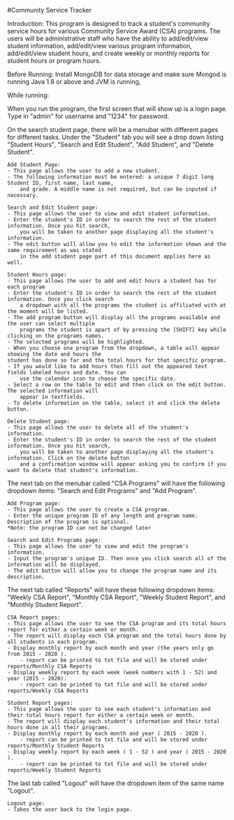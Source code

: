 #Community Service Tracker

Introduction:
This program is designed to track a student's community service hours for various 
Community Service Award (CSA) programs. The users will be administrative staff who have the ability to 
add/edit/view student information, add/edit/view various program information, add/edit/view student hours, 
and create weekly or monthly reports for student hours or program hours.

Before Running:
Install MongoDB for data storage and make sure Mongod is running
Java 1.8 or above and JVM is running,

While running:

When you run the program, the first screen that will show up is a login page. 
Type in "admin" for username and "1234" for password. 


On the search student page, there will be a menubar with different pages for different tasks. 
Under the "Student" tab you will see a drop down listing "Student Hours", "Search and Edit Student", 
"Add Student", and "Delete Student". 

	Add Student Page:
	- This page allows the user to add a new student. 
	- The following information must be entered: a unique 7 digit long Student ID, first name, last name, 
		and grade. A middle name is not required, but can be inputed if necessary.  

	Search and Edit Student page:
	- This page allows the user to view and edit student information.
	- Enter the student's ID in order to search the rest of the student information. Once you hit search, 
		you will be taken to another page displaying all the student's information. 
	- The edit button will allow you to edit the information shown and the same requirement as was stated 
		in the add student page part of this document applies here as well.

	Student Hours page:
	- This page allows the user to add and edit hours a student has for each program
	- Enter the student's ID in order to search the rest of the student information. Once you click search 
		a dropdown with all the programs the student is affiliated with at the moment will be listed. 
	- The add program button will display all the programs available and the user can select multiple 
		programs the student is apart of by pressing the [SHIFT] key while clicking on the programs names. 
	- The selected programs will be highlighted. 
	- When you choose one program from the dropdown, a table will appear showing the date and hours the 
	student has done so far and the total hours for that specific program. 
	- If you would like to add hours then fill out the appeared text fields labeled hours and date. You can 
		use the calendar icon to choose the specific date. 
	- Select a row on the table to edit and then click on the edit button. The selected information will 
		appear in textfields.
	- To delete information on the table, select it and click the delete button.

	Delete Student page:
	- This page allows the user to delete all of the student's information.
	- Enter the student's ID in order to search the rest of the student information. Once you hit search, 
		you will be taken to another page displaying all the student's information. Click on the delete button 
		and a confirmation window will appear asking you to confirm if you want to delete that student's information.


The next tab on the menubar called "CSA Programs" will have the following dropdown items: 
"Search and Edit Programs" and "Add Program". 

	Add Program page:
	- This page allows the user to create a CSA program.
	- Enter the unique program ID of any length and program name. Description of the program is optional.
	*Note: the program ID can not be changed later

	Search and Edit Programs page:
	- This page allows the user to view and edit the program's information.
	- Input the program's unique ID. Then once you click search all of the information will be displayed. 
	- The edit button will allow you to change the program name and its description.


The next tab called "Reports" will have these following dropdown items: 
"Weekly CSA Report", "Monthly CSA Report", "Weekly Student Report", and "Monthly Student Report". 

	CSA Report pages:
	- This page allows the user to see the CSA program and its total hours report for either a certain week or month.
	- The report will display each CSA program and the total hours done by all students in each program. 
	- Display monthly report by each month and year (the years only go from 2015 - 2020 ). 
		- report can be printed to txt file and will be stored under reports/Monthly CSA Reports
	- Display weekly report by each week (week numbers with 1 - 52) and year (2015 - 2020).
		- report can be printed to txt file and will be stored under reports/Weekly CSA Reports

	Student Report pages:
	- This page allows the user to see each student's information and their total hours report for either a certain week or month.
	- The report will display each student's information and their total hours done in all their programs. 
	- Display monthly report by each month and year ( 2015 - 2020 ). 
		- report can be printed to txt file and will be stored under reports/Monthly Student Reports
	- Display weekly report by each week ( 1 - 52 ) and year ( 2015 - 2020 ).
		- report can be printed to txt file and will be stored under reports/Weekly Student Reports


The last tab called "Logout" will have the dropdown item of the same name "Logout".

	Logout page:
	- Takes the user back to the login page.